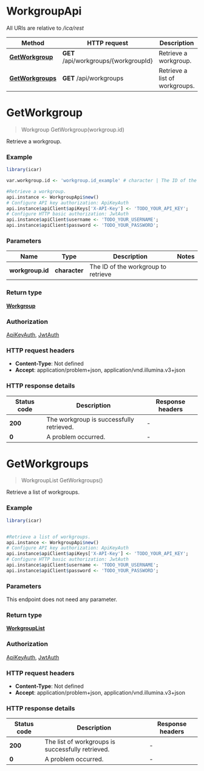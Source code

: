 # WorkgroupApi

All URIs are relative to */ica/rest*

Method | HTTP request | Description
------------- | ------------- | -------------
[**GetWorkgroup**](WorkgroupApi.md#GetWorkgroup) | **GET** /api/workgroups/{workgroupId} | Retrieve a workgroup.
[**GetWorkgroups**](WorkgroupApi.md#GetWorkgroups) | **GET** /api/workgroups | Retrieve a list of workgroups.


# **GetWorkgroup**
> Workgroup GetWorkgroup(workgroup.id)

Retrieve a workgroup.

### Example
```R
library(icar)

var.workgroup.id <- 'workgroup.id_example' # character | The ID of the workgroup to retrieve

#Retrieve a workgroup.
api.instance <- WorkgroupApi$new()
# Configure API key authorization: ApiKeyAuth
api.instance$apiClient$apiKeys['X-API-Key'] <- 'TODO_YOUR_API_KEY';
# Configure HTTP basic authorization: JwtAuth
api.instance$apiClient$username <- 'TODO_YOUR_USERNAME';
api.instance$apiClient$password <- 'TODO_YOUR_PASSWORD';
```

### Parameters

Name | Type | Description  | Notes
------------- | ------------- | ------------- | -------------
 **workgroup.id** | **character**| The ID of the workgroup to retrieve | 

### Return type

[**Workgroup**](Workgroup.md)

### Authorization

[ApiKeyAuth](../README.md#ApiKeyAuth), [JwtAuth](../README.md#JwtAuth)

### HTTP request headers

 - **Content-Type**: Not defined
 - **Accept**: application/problem+json, application/vnd.illumina.v3+json

### HTTP response details
| Status code | Description | Response headers |
|-------------|-------------|------------------|
| **200** | The workgroup is successfully retrieved. |  -  |
| **0** | A problem occurred. |  -  |

# **GetWorkgroups**
> WorkgroupList GetWorkgroups()

Retrieve a list of workgroups.

### Example
```R
library(icar)


#Retrieve a list of workgroups.
api.instance <- WorkgroupApi$new()
# Configure API key authorization: ApiKeyAuth
api.instance$apiClient$apiKeys['X-API-Key'] <- 'TODO_YOUR_API_KEY';
# Configure HTTP basic authorization: JwtAuth
api.instance$apiClient$username <- 'TODO_YOUR_USERNAME';
api.instance$apiClient$password <- 'TODO_YOUR_PASSWORD';
```

### Parameters
This endpoint does not need any parameter.

### Return type

[**WorkgroupList**](WorkgroupList.md)

### Authorization

[ApiKeyAuth](../README.md#ApiKeyAuth), [JwtAuth](../README.md#JwtAuth)

### HTTP request headers

 - **Content-Type**: Not defined
 - **Accept**: application/problem+json, application/vnd.illumina.v3+json

### HTTP response details
| Status code | Description | Response headers |
|-------------|-------------|------------------|
| **200** | The list of workgroups is successfully retrieved. |  -  |
| **0** | A problem occurred. |  -  |


